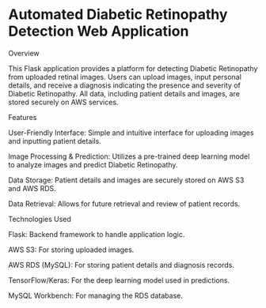 # Automated Diabetic Retinopathy Detection Web Application
Overview

This Flask application provides a platform for detecting Diabetic Retinopathy from uploaded retinal images. Users can upload images, input personal details, and receive a diagnosis indicating the presence and severity of Diabetic Retinopathy. All data, including patient details and images, are stored securely on AWS services.

Features

User-Friendly Interface: Simple and intuitive interface for uploading images and inputting patient details.

Image Processing & Prediction: Utilizes a pre-trained deep learning model to analyze images and predict Diabetic Retinopathy.

Data Storage: Patient details and images are securely stored on AWS S3 and AWS RDS.

Data Retrieval: Allows for future retrieval and review of patient records.

Technologies Used

Flask: Backend framework to handle application logic.

AWS S3: For storing uploaded images.

AWS RDS (MySQL): For storing patient details and diagnosis records.

TensorFlow/Keras: For the deep learning model used in predictions.

MySQL Workbench: For managing the RDS database.
